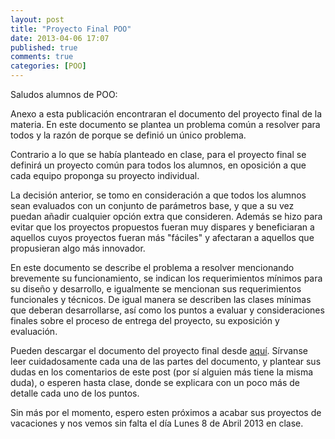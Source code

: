 ```yaml
---
layout: post
title: "Proyecto Final POO"
date: 2013-04-06 17:07
published: true
comments: true
categories: [POO]
---
```


Saludos alumnos de POO:

Anexo a esta publicación encontraran el documento del proyecto final de la materia. En este documento se plantea un problema común a resolver para todos y la razón de porque se definió un único problema.

<!-- more -->

Contrario a lo que se había planteado en clase, para el proyecto final se definirá un proyecto común para todos los alumnos, en oposición a que cada equipo proponga su proyecto individual.

La decisión anterior, se tomo en consideración a que todos los alumnos sean evaluados con un conjunto de parámetros base, y que a su vez puedan añadir cualquier opción extra que consideren. Además se hizo para evitar que los proyectos propuestos fueran muy dispares y beneficiaran a aquellos cuyos proyectos fueran más "fáciles" y afectaran a aquellos que propusieran algo más innovador.

En este documento se describe el problema a resolver mencionando brevemente su funcionamiento, se indican los requerimientos mínimos para su diseño y desarrollo, e igualmente se mencionan sus requerimientos funcionales y técnicos. De igual manera se describen las clases mínimas que deberan desarrollarse, así como los puntos a evaluar y consideraciones finales sobre el proceso de entrega del proyecto, su exposición y evaluación.

Pueden descargar el documento del proyecto final desde [aquí](http://dl.dropbox.com/u/1131727/Octopress/ProyectoFinalPOO.pdf). Sírvanse leer cuidadosamente cada una de las partes del documento, y plantear sus dudas en los comentarios de este post (por sí alguien más tiene la misma duda), o esperen hasta clase, donde se explicara con un poco más de detalle cada uno de los puntos.

Sin más por el momento, espero esten próximos a acabar sus proyectos de vacaciones y nos vemos sin falta el día Lunes 8 de Abril 2013 en clase.